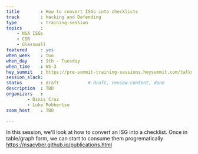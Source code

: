 ```yaml
---
title        : How to convert ISGs into checklists
track        : Hacking and Defending
type         : training-session
topics       :
    - NSA ISGs
    - CDR
    - Glasswall
featured     : yes
when_week    : two
when_day     : 9th - Tuesday
when_time    : WS-3
hey_summit   : https://pre-summit-training-sessions.heysummit.com/talks/isgs-how-to-convert-them-into-checklists/
session_slack: 
status       : draft           # draft, review-content, done
description  : TBD
organizers   : 
        - Dinis Cruz
        - Luke Robbertse
zoom_host    : TBD

---
```


In this session, we'll look at how to convert an ISG into a checklist. Once in table/graph form, we can start to consume them progrematically
https://nsacyber.github.io/publications.html  


